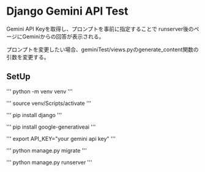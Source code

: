 # Django Gemini API Test
Gemini API Keyを取得し、プロンプトを事前に指定することで
runserver後のページにGeminiからの回答が表示される。

プロンプトを変更したい場合、geminiTest/views.pyのgenerate_content関数の引数を変更する。

## SetUp
'''
python -m venv venv
'''

'''
source venv/Scripts/activate
'''

'''
pip install django
'''

'''
pip install google-generativeai
'''

'''
export API_KEY="your gemini api key"
'''

'''
python manage.py migrate
'''

'''
python manage.py runserver
'''
